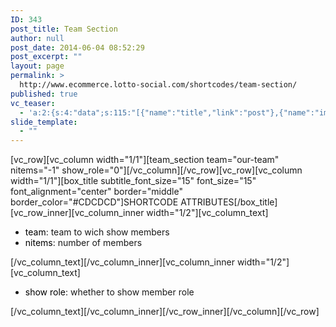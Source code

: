 ```yaml
---
ID: 343
post_title: Team Section
author: null
post_date: 2014-06-04 08:52:29
post_excerpt: ""
layout: page
permalink: >
  http://www.ecommerce.lotto-social.com/shortcodes/team-section/
published: true
vc_teaser:
  - 'a:2:{s:4:"data";s:115:"[{"name":"title","link":"post"},{"name":"image","image":"featured","link":"none"},{"name":"text","mode":"excerpt"}]";s:7:"bgcolor";s:0:"";}'
slide_template:
  - ""
---
```

[vc_row][vc_column width="1/1"][team_section team="our-team" nitems="-1" show_role="0"][/vc_column][/vc_row][vc_row][vc_column width="1/1"][box_title subtitle_font_size="15" font_size="15" font_alignment="center" border="middle" border_color="#CDCDCD"]SHORTCODE ATTRIBUTES[/box_title][vc_row_inner][vc_column_inner width="1/2"][vc_column_text]
<ul>
	<li><span style="color: #000000">team</span>: team to wich show members</li>
	<li><span style="color: #000000">nitems</span>: number of members</li>
</ul>
[/vc_column_text][/vc_column_inner][vc_column_inner width="1/2"][vc_column_text]
<ul>
	<li><span style="color: #000000">show role</span>: whether to show member role</li>
</ul>
[/vc_column_text][/vc_column_inner][/vc_row_inner][/vc_column][/vc_row]